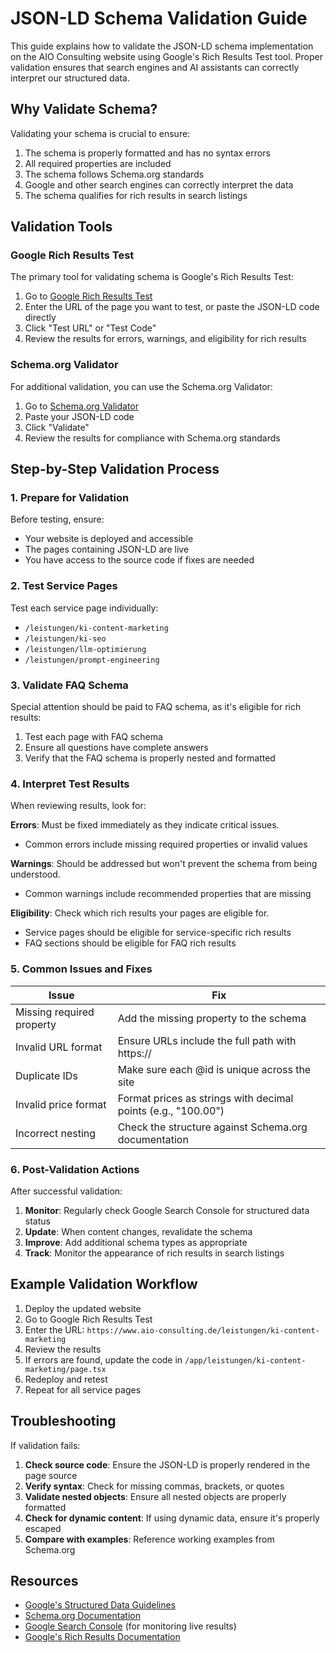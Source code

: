 # JSON-LD Schema Validation Guide

This guide explains how to validate the JSON-LD schema implementation on the AIO Consulting website using Google's Rich Results Test tool. Proper validation ensures that search engines and AI assistants can correctly interpret our structured data.

## Why Validate Schema?

Validating your schema is crucial to ensure:
1. The schema is properly formatted and has no syntax errors
2. All required properties are included
3. The schema follows Schema.org standards
4. Google and other search engines can correctly interpret the data
5. The schema qualifies for rich results in search listings

## Validation Tools

### Google Rich Results Test

The primary tool for validating schema is Google's Rich Results Test:

1. Go to [Google Rich Results Test](https://search.google.com/test/rich-results)
2. Enter the URL of the page you want to test, or paste the JSON-LD code directly
3. Click "Test URL" or "Test Code"
4. Review the results for errors, warnings, and eligibility for rich results

### Schema.org Validator

For additional validation, you can use the Schema.org Validator:

1. Go to [Schema.org Validator](https://validator.schema.org/)
2. Paste your JSON-LD code
3. Click "Validate"
4. Review the results for compliance with Schema.org standards

## Step-by-Step Validation Process

### 1. Prepare for Validation

Before testing, ensure:
- Your website is deployed and accessible
- The pages containing JSON-LD are live
- You have access to the source code if fixes are needed

### 2. Test Service Pages

Test each service page individually:

- `/leistungen/ki-content-marketing`
- `/leistungen/ki-seo`
- `/leistungen/llm-optimierung`
- `/leistungen/prompt-engineering`

### 3. Validate FAQ Schema

Special attention should be paid to FAQ schema, as it's eligible for rich results:

1. Test each page with FAQ schema
2. Ensure all questions have complete answers
3. Verify that the FAQ schema is properly nested and formatted

### 4. Interpret Test Results

When reviewing results, look for:

**Errors**: Must be fixed immediately as they indicate critical issues.
- Common errors include missing required properties or invalid values

**Warnings**: Should be addressed but won't prevent the schema from being understood.
- Common warnings include recommended properties that are missing

**Eligibility**: Check which rich results your pages are eligible for.
- Service pages should be eligible for service-specific rich results
- FAQ sections should be eligible for FAQ rich results

### 5. Common Issues and Fixes

| Issue | Fix |
|-------|-----|
| Missing required property | Add the missing property to the schema |
| Invalid URL format | Ensure URLs include the full path with https:// |
| Duplicate IDs | Make sure each @id is unique across the site |
| Invalid price format | Format prices as strings with decimal points (e.g., "100.00") |
| Incorrect nesting | Check the structure against Schema.org documentation |

### 6. Post-Validation Actions

After successful validation:

1. **Monitor**: Regularly check Google Search Console for structured data status
2. **Update**: When content changes, revalidate the schema
3. **Improve**: Add additional schema types as appropriate
4. **Track**: Monitor the appearance of rich results in search listings

## Example Validation Workflow

1. Deploy the updated website
2. Go to Google Rich Results Test
3. Enter the URL: `https://www.aio-consulting.de/leistungen/ki-content-marketing`
4. Review the results
5. If errors are found, update the code in `/app/leistungen/ki-content-marketing/page.tsx`
6. Redeploy and retest
7. Repeat for all service pages

## Troubleshooting

If validation fails:

1. **Check source code**: Ensure the JSON-LD is properly rendered in the page source
2. **Verify syntax**: Check for missing commas, brackets, or quotes
3. **Validate nested objects**: Ensure all nested objects are properly formatted
4. **Check for dynamic content**: If using dynamic data, ensure it's properly escaped
5. **Compare with examples**: Reference working examples from Schema.org

## Resources

- [Google's Structured Data Guidelines](https://developers.google.com/search/docs/advanced/structured-data/intro-structured-data)
- [Schema.org Documentation](https://schema.org/docs/schemas.html)
- [Google Search Console](https://search.google.com/search-console) (for monitoring live results)
- [Google's Rich Results Documentation](https://developers.google.com/search/docs/advanced/structured-data/rich-results)